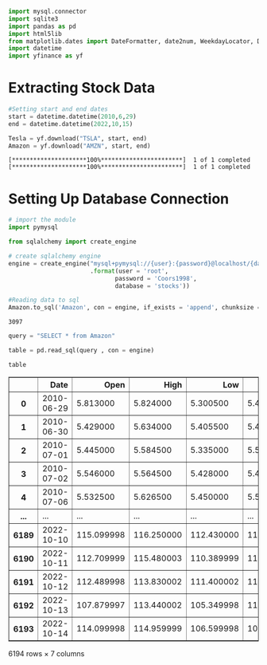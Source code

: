 ```python
import mysql.connector
import sqlite3
import pandas as pd
import html5lib
from matplotlib.dates import DateFormatter, date2num, WeekdayLocator, DayLocator, MONDAY
import datetime
import yfinance as yf
```

# Extracting Stock Data


```python
#Setting start and end dates
start = datetime.datetime(2010,6,29)
end = datetime.datetime(2022,10,15)
```


```python
Tesla = yf.download("TSLA", start, end)
Amazon = yf.download("AMZN", start, end)
```

    [*********************100%***********************]  1 of 1 completed
    [*********************100%***********************]  1 of 1 completed


# Setting Up Database Connection


```python
# import the module
import pymysql

from sqlalchemy import create_engine

# create sqlalchemy engine
engine = create_engine("mysql+pymysql://{user}:{password}@localhost/{database}"
                       .format(user = 'root',
                              password = 'Coors1998',
                              database = 'stocks'))
```


```python
#Reading data to sql
Amazon.to_sql('Amazon', con = engine, if_exists = 'append', chunksize = 1000)

```




    3097




```python
query = "SELECT * from Amazon"
```


```python
table = pd.read_sql(query , con = engine)
```


```python
table
```




<div>
<style scoped>
    .dataframe tbody tr th:only-of-type {
        vertical-align: middle;
    }

    .dataframe tbody tr th {
        vertical-align: top;
    }

    .dataframe thead th {
        text-align: right;
    }
</style>
<table border="1" class="dataframe">
  <thead>
    <tr style="text-align: right;">
      <th></th>
      <th>Date</th>
      <th>Open</th>
      <th>High</th>
      <th>Low</th>
      <th>Close</th>
      <th>Adj Close</th>
      <th>Volume</th>
    </tr>
  </thead>
  <tbody>
    <tr>
      <th>0</th>
      <td>2010-06-29</td>
      <td>5.813000</td>
      <td>5.824000</td>
      <td>5.300500</td>
      <td>5.430500</td>
      <td>5.430500</td>
      <td>257326000</td>
    </tr>
    <tr>
      <th>1</th>
      <td>2010-06-30</td>
      <td>5.429000</td>
      <td>5.634000</td>
      <td>5.405500</td>
      <td>5.463000</td>
      <td>5.463000</td>
      <td>194814000</td>
    </tr>
    <tr>
      <th>2</th>
      <td>2010-07-01</td>
      <td>5.445000</td>
      <td>5.584500</td>
      <td>5.335000</td>
      <td>5.548000</td>
      <td>5.548000</td>
      <td>170596000</td>
    </tr>
    <tr>
      <th>3</th>
      <td>2010-07-02</td>
      <td>5.546000</td>
      <td>5.564500</td>
      <td>5.428000</td>
      <td>5.457000</td>
      <td>5.457000</td>
      <td>89542000</td>
    </tr>
    <tr>
      <th>4</th>
      <td>2010-07-06</td>
      <td>5.532500</td>
      <td>5.626500</td>
      <td>5.450000</td>
      <td>5.503000</td>
      <td>5.503000</td>
      <td>104386000</td>
    </tr>
    <tr>
      <th>...</th>
      <td>...</td>
      <td>...</td>
      <td>...</td>
      <td>...</td>
      <td>...</td>
      <td>...</td>
      <td>...</td>
    </tr>
    <tr>
      <th>6189</th>
      <td>2022-10-10</td>
      <td>115.099998</td>
      <td>116.250000</td>
      <td>112.430000</td>
      <td>113.669998</td>
      <td>113.669998</td>
      <td>42339700</td>
    </tr>
    <tr>
      <th>6190</th>
      <td>2022-10-11</td>
      <td>112.709999</td>
      <td>115.480003</td>
      <td>110.389999</td>
      <td>112.209999</td>
      <td>112.209999</td>
      <td>56432200</td>
    </tr>
    <tr>
      <th>6191</th>
      <td>2022-10-12</td>
      <td>112.489998</td>
      <td>113.830002</td>
      <td>111.400002</td>
      <td>112.900002</td>
      <td>112.900002</td>
      <td>45728700</td>
    </tr>
    <tr>
      <th>6192</th>
      <td>2022-10-13</td>
      <td>107.879997</td>
      <td>113.440002</td>
      <td>105.349998</td>
      <td>112.529999</td>
      <td>112.529999</td>
      <td>86868100</td>
    </tr>
    <tr>
      <th>6193</th>
      <td>2022-10-14</td>
      <td>114.099998</td>
      <td>114.959999</td>
      <td>106.599998</td>
      <td>106.900002</td>
      <td>106.900002</td>
      <td>67737300</td>
    </tr>
  </tbody>
</table>
<p>6194 rows × 7 columns</p>
</div>




```python

```
